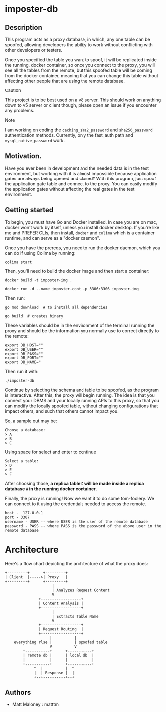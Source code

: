 # imposter-db

## Description

This program acts as a proxy database, in which, any one table can be spoofed, allowing developers the ability to work without conflicting with other developers or testers.

Once you specified the table you want to spoof, it will be replicated inside the running, docker container, so once you connect to the proxy, you will see all the tables from the remote, but this spoofed table will be coming from the docker container, meaning that you can change this table without affecting other people that are using the remote database.

> [!CAUTION]
> This project is to be best used on a v8 server. This should work on anything down to v5 server or client though, please open an issue if you encounter any problems.

> [!NOTE]
> I am working on coding the `caching_sha2_password` and `sha256_password` authentication methods. Currently, only the fast_auth path and `mysql_native_password` work. 

## Motivation.

Have you ever been in development and the needed data is in the test environment, but working with it is almost impossible because application gates are always being opened and closed? With this program, just spoof the application gate table and connect to the proxy. You can easily modify the application gates without affecting the real gates in the test environment.

## Getting started

To begin, you must have Go and Docker installed. In case you are on mac, docker won't work by itself, unless you install docker desktop. If you're like me and PREFER CLIs, then install, `docker` and `colima` which is a container runtime, and can serve as a "docker daemon".

Once you have the prereqs, you need to run the docker daemon, which you can do if using Colima by running:
```
colima start
```
Then, you'll need to build the docker image and then start a container:
```
docker build -t imposter-img .

docker run -d --name imposter-cont -p 3306:3306 imposter-img
```

Then run:
```
go mod download  # to install all dependencies

go build  # creates binary
```
These variables should be in the environment of the terminal running the proxy and should be the information you normally use to correct directly to the remote:
```
export DB_HOST=""
export DB_USER=""
export DB_PASS=""
export DB_PORT=""
export DB_NAME="
```

Then run it with:
```
./imposter-db
```
Continue by selecting the schema and table to be spoofed, as the program is interactive. After this, the proxy will begin running. The idea is that you connect your DBMS and your locally running APIs to this proxy, so that you can modify the locally spoofed table, without changing configurations that impact others, and such that others cannot impact you.

So, a sample out may be:
```
Choose a database:
> A
> B
> C
```
Using space for select and enter to continue
```
Select a table:
> D
> E
> F
```
After choosing those, **a replica table `D` will be made inside a replica database `A` in the running docker container**.

Finally, the proxy is running! Now we want it to do some tom-foolery. We can connect to it using the credentials needed to access the remote.
```
host -  127.0.0.1
port - 3307
username - USER -- where USER is the user of the remote database
password - PASS -- where PASS is the password of the above user in the remote database
```
# Architecture

Here's a flow chart depicting the architecture of what the proxy does:
```
+---------+      +---------+
| Client  |----->| Proxy   |
+---------+      +---------+
                     |
                     | Analyzes Request Content
                     V
               +------------------+
               | Content Analysis |
               +------------------+
                     |
                     | Extracts Table Name
                     V
               +------------------+
               | Request Routing  |
               +------------------+
                    |          |
    everything rlse |          | spoofed table
                    V          V
        +-----------+      +-----------+
        | remote db |      | local db  |
        |           |      |           |
        +-----------+      +-----------+
             ^  |          |  ^
             |  | Response |  |
             +--+----------+--+
```

## Authors

- Matt Maloney : matttm
